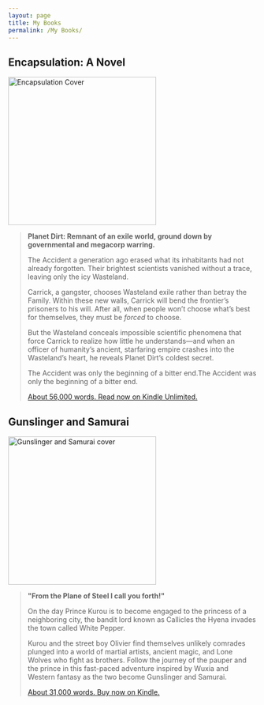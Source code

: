 ```yaml
---
layout: page
title: My Books
permalink: /My Books/
---
```

## Encapsulation: A Novel

<img src="https://m.media-amazon.com/images/I/81ORvViBQUL._SL1500_.jpg" alt="Encapsulation Cover" width="300"/>

> **Planet Dirt: Remnant of an exile world, ground down by governmental and megacorp warring.**
> 
> The Accident a generation ago erased what its inhabitants had not already forgotten. Their brightest scientists vanished without a trace, leaving only the icy Wasteland.
> 
> Carrick, a gangster, chooses Wasteland exile rather than betray the Family. Within these new walls, Carrick will bend the frontier’s prisoners to his will. After all, when people won’t choose what’s best for themselves, they must be _forced_ to choose.
> 
> But the Wasteland conceals impossible scientific phenomena that force Carrick to realize how little he understands—and when an officer of humanity’s ancient, starfaring empire crashes into the Wasteland’s heart, he reveals Planet Dirt’s coldest secret.
> 
> The Accident was only the beginning of a bitter end.The Accident was only the beginning of a bitter end.
> 
> [About 56,000 words. Read now on Kindle Unlimited.](https://www.amazon.com/Encapsulation-Novel-Taylor-Clogston-ebook/dp/B09PZJVBCR "142 pages. Read now on Kindle Unlimited.")

## Gunslinger and Samurai

<img src="https://m.media-amazon.com/images/I/81es2+tuAQL._SL1500_.jpg" alt="Gunslinger and Samurai cover" width="300"/>

> **"From the Plane of Steel I call you forth!"**
> 
> On the day Prince Kurou is to become engaged to the princess of a neighboring city, the bandit lord known as Callicles the Hyena invades the town called White Pepper.
> 
> Kurou and the street boy Olivier find themselves unlikely comrades plunged into a world of martial artists, ancient magic, and Lone Wolves who fight as brothers. Follow the journey of the pauper and the prince in this fast-paced adventure inspired by Wuxia and Western fantasy as the two become Gunslinger and Samurai.
> 
> [About 31,000 words. Buy now on Kindle.](https://www.amazon.com/Encapsulation-Novel-Taylor-Clogston-ebook/dp/B09PZJVBCR "142 pages. Read now on Kindle Unlimited.")